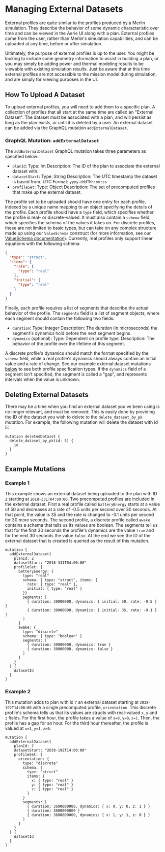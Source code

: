 # Managing External Datasets

External profiles are quite similar to the profiles produced by a Merlin simulation. They describe the behavior of some dynamic characteristic over time and can be viewed in the Aerie UI along with a plan. External profiles come from the user, rather than Merlin's simulation capabilities, and can be uploaded at any time, before or after simulation.

Ultimately, the purpose of external profiles is up to the user. You might be looking to include some geometry information to assist in building a plan, or you may simply be adding power and thermal modeling results to be viewable with existing simulation results. Just be aware that at this time external profiles are not accessible to the mission model during simulation, and are simply for viewing purposes in the UI.

## How To Upload A Dataset
To upload external profiles, you will need to add them to a specific plan. A collection of profiles that all start at the same time are called an "External Dataset". The dataset must be associated with a plan, and will persist as long as the plan exists, or until it is deleted by a user. An external dataset can be added via the GraphQL mutation `addExternalDataset`.

### GraphQL Mutation: `addExternalDataset`
The `addExternalDataset` GraphQL mutation takes three parameters as specified below:
- `planId`:
    Type: Int
    Description: The ID of the plan to associate the external dataset with.
- `datasetStart`:
    Type: String
    Description: The UTC timestamp the dataset is based from.
    UTC Format: `yyyy-dddThh:mm:ss`
- `profileSet`: 
    Type: Object
    Description: The set of precomputed profiles that make up the external dataset.

The profile set to be uploaded should have one entry for each profile, indexed by a unique name mapping to an object specifying the details of the profile. Each profile should have a `type` field, which specifies whether the profile is real- or discrete-valued. It must also contain a `schema` field, which specifies the schema of the values it takes on. For discrete profiles, these are not limited to basic types, but can take on any complex structure made up using our `ValueSchema` construct (for more information, see our [ValueSchema documentation](../../mission-modeler-guide/custom-value-types/index)). Currently, real profiles only support linear equations with the following schema:


```json
{
  "type": "struct",
  "items": {
    "rate": {
      "type": "real"
    },
    "initial": {
      "type": "real"
    }
  }
}
```

Finally, each profile requires a list of segments that describe the actual behavior of the profile. The `segments` field is a list of segment objects, where each segment should contain the following two fields:

- `duration`:
    Type: Integer
    Description: The duration (in microseconds) the segment's dynamics hold before the next segment begins.
- `dynamics` (optional):
    Type: Dependent on profile type.
    Description: The behavior of the profile over the lifetime of this segment.

A discrete profile's dynamics should match the format specified by the `schema` field, while a real profile's dynamics should always contain an initial value and a rate of change. See our example external dataset mutations [below](#example-mutations) to see both profile specification types. If the `dynamics` field of a segment isn't specified, the segment is called a "gap", and represents intervals when the value is unknown.

## Deleting External Datasets
There may be a time when you find an external dataset you've been using is no longer relevant, and must be removed. This is easily done by providing the ID of the dataset you wish to delete to the `delete_dataset_by_pk` mutation. For example, the following mutation will delete the dataset with id 5:

```
mutation deletedDataset {
  delete_dataset_by_pk(id: 5) {
    id
  }
}
```

## Example Mutations

### Example 1

This example shows an external dataset being uploaded to the plan with ID `2` starting at `2018-331T04:00:00`. Two precomputed profiles are included in the external dataset. First a real profile called `batteryEnergy` starts at a value of 50 and decreases at a rate of -0.5 units per second over 30 seconds. At that point, the value is 35 and the rate is changed to -0.1 units per second for 30 more seconds. The second profile, a discrete profile called `awake` contains a schema that tells us its values are boolean. The segments tell us that for the first 30 seconds the profile's dynamics are the value `true` and for the next 30 seconds the value `false`. At the end we see the ID of the external dataset that is created is queried as the result of this mutation.

``` 
mutation {
  addExternalDataset(
    planId: 2
    datasetStart: "2018-331T04:00:00"
    profileSet: {
      batteryEnergy: {
        type: "real"
        schema: { type: "struct", items: {
          rate: { type: "real" },
          initial: { type: "real" }
        }}
        segments: [
          { duration: 30000000, dynamics: { initial: 50, rate: -0.5 } }
          { duration: 30000000, dynamics: { initial: 35, rate: -0.1 } }
        ]
      }
      awake: {
        type: "discrete"
        schema: { type: "boolean" }
        segments: [
          { duration: 30000000, dynamics: true }
          { duration: 30000000, dynamics: false }
        ]
      }
    }
  ) {
    datasetId
  }
}
```

### Example 2

This mutation adds to plan with id `7` an external dataset starting at `2038-192T14:00:00` with a single precomputed profile, `orientation`. This discrete profile's schema tells us that its values are structs with real-valued `x`, `y` and `z` fields. For the first hour, the profile takes a value of `x=0`, `y=0`, `z=1`. Then, the profile has a gap for an hour. For the third hour thereafter, the profile is valued at `x=1`, `y=1`, `z=0`.

```
mutation {
  addExternalDataset(
    planId: 7
    datasetStart: "2038-192T14:00:00"
    profileSet: {
      orientation: {
        type: "discrete"
        schema: {
          type: "struct"
          items: {
            x: { type: "real" }
            y: { type: "real" }
            z: { type: "real" }
          }
        }
        segments: [
          { duration: 3600000000, dynamics: { x: 0, y: 0, z: 1 } }
          { duration: 3600000000 }
          { duration: 3600000000, dynamics: { x: 1, y: 1, z: 0 } }
        ]
      }
    }
  ) {
    datasetId
  }
}
```
